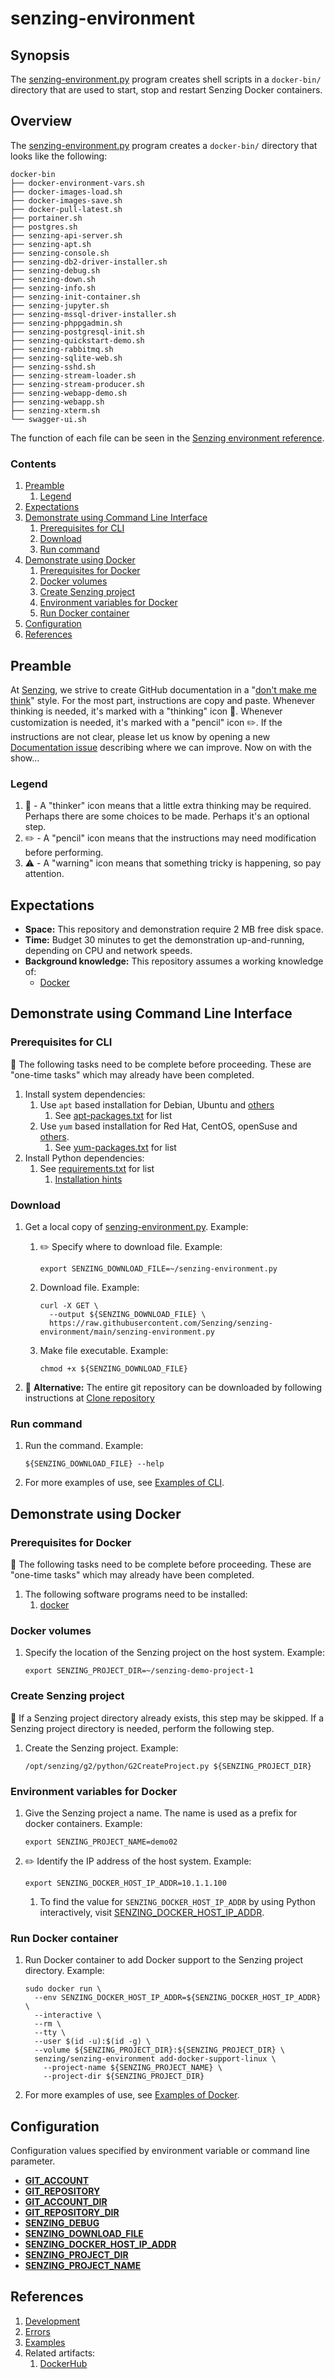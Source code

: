 # senzing-environment

## Synopsis

The [senzing-environment.py](senzing-environment.py) program
creates shell scripts in a `docker-bin/` directory
that are used to start, stop and restart Senzing Docker containers.

## Overview

The [senzing-environment.py](senzing-environment.py) program creates a `docker-bin/` directory that looks like the following:

```console
docker-bin
├── docker-environment-vars.sh
├── docker-images-load.sh
├── docker-images-save.sh
├── docker-pull-latest.sh
├── portainer.sh
├── postgres.sh
├── senzing-api-server.sh
├── senzing-apt.sh
├── senzing-console.sh
├── senzing-db2-driver-installer.sh
├── senzing-debug.sh
├── senzing-down.sh
├── senzing-info.sh
├── senzing-init-container.sh
├── senzing-jupyter.sh
├── senzing-mssql-driver-installer.sh
├── senzing-phppgadmin.sh
├── senzing-postgresql-init.sh
├── senzing-quickstart-demo.sh
├── senzing-rabbitmq.sh
├── senzing-sqlite-web.sh
├── senzing-sshd.sh
├── senzing-stream-loader.sh
├── senzing-stream-producer.sh
├── senzing-webapp-demo.sh
├── senzing-webapp.sh
├── senzing-xterm.sh
└── swagger-ui.sh
```

The function of each file can be seen in the
[Senzing environment reference](docs/reference.md).

### Contents

1. [Preamble](#preamble)
    1. [Legend](#legend)
1. [Expectations](#expectations)
1. [Demonstrate using Command Line Interface](#demonstrate-using-command-line-interface)
    1. [Prerequisites for CLI](#prerequisites-for-cli)
    1. [Download](#download)
    1. [Run command](#run-command)
1. [Demonstrate using Docker](#demonstrate-using-docker)
    1. [Prerequisites for Docker](#prerequisites-for-docker)
    1. [Docker volumes](#docker-volumes)
    1. [Create Senzing project](#create-senzing-project)
    1. [Environment variables for Docker](#environment-variables-for-docker)
    1. [Run Docker container](#run-docker-container)
1. [Configuration](#configuration)
1. [References](#references)

## Preamble

At [Senzing](http://senzing.com),
we strive to create GitHub documentation in a
"[don't make me think](https://github.com/Senzing/knowledge-base/blob/main/WHATIS/dont-make-me-think.md)" style.
For the most part, instructions are copy and paste.
Whenever thinking is needed, it's marked with a "thinking" icon :thinking:.
Whenever customization is needed, it's marked with a "pencil" icon :pencil2:.
If the instructions are not clear, please let us know by opening a new
[Documentation issue](https://github.com/Senzing/senzing-environment/issues/new?template=documentation_request.md)
describing where we can improve.   Now on with the show...

### Legend

1. :thinking: - A "thinker" icon means that a little extra thinking may be required.
   Perhaps there are some choices to be made.
   Perhaps it's an optional step.
1. :pencil2: - A "pencil" icon means that the instructions may need modification before performing.
1. :warning: - A "warning" icon means that something tricky is happening, so pay attention.

## Expectations

- **Space:** This repository and demonstration require 2 MB free disk space.
- **Time:** Budget 30 minutes to get the demonstration up-and-running, depending on CPU and network speeds.
- **Background knowledge:** This repository assumes a working knowledge of:
  - [Docker](https://github.com/Senzing/knowledge-base/blob/main/WHATIS/docker.md)

## Demonstrate using Command Line Interface

### Prerequisites for CLI

:thinking: The following tasks need to be complete before proceeding.
These are "one-time tasks" which may already have been completed.

1. Install system dependencies:
    1. Use `apt` based installation for Debian, Ubuntu and
       [others](https://en.wikipedia.org/wiki/List_of_Linux_distributions#Debian-based)
        1. See [apt-packages.txt](src/apt-packages.txt) for list
    1. Use `yum` based installation for Red Hat, CentOS, openSuse and
       [others](https://en.wikipedia.org/wiki/List_of_Linux_distributions#RPM-based).
        1. See [yum-packages.txt](src/yum-packages.txt) for list
1. Install Python dependencies:
    1. See [requirements.txt](requirements.txt) for list
        1. [Installation hints](https://github.com/Senzing/knowledge-base/blob/main/HOWTO/install-python-dependencies.md)

### Download

1. Get a local copy of
   [senzing-environment.py](senzing-environment.py).
   Example:

    1. :pencil2: Specify where to download file.
       Example:

        ```console
        export SENZING_DOWNLOAD_FILE=~/senzing-environment.py
        ```

    1. Download file.
       Example:

        ```console
        curl -X GET \
          --output ${SENZING_DOWNLOAD_FILE} \
          https://raw.githubusercontent.com/Senzing/senzing-environment/main/senzing-environment.py
        ```

    1. Make file executable.
       Example:

        ```console
        chmod +x ${SENZING_DOWNLOAD_FILE}
        ```

1. :thinking: **Alternative:** The entire git repository can be downloaded by following instructions at
   [Clone repository](docs/development.md#clone-repository)

### Run command

1. Run the command.
   Example:

   ```console
   ${SENZING_DOWNLOAD_FILE} --help
   ```

1. For more examples of use, see [Examples of CLI](#examples-of-cli).

## Demonstrate using Docker

### Prerequisites for Docker

:thinking: The following tasks need to be complete before proceeding.
These are "one-time tasks" which may already have been completed.

1. The following software programs need to be installed:
    1. [docker](https://github.com/Senzing/knowledge-base/blob/main/WHATIS/docker.md)

### Docker volumes

1. Specify the location of the Senzing project on the host system.
   Example:

    ```console
    export SENZING_PROJECT_DIR=~/senzing-demo-project-1
    ```

### Create Senzing project

:thinking: If a Senzing project directory already exists, this step may be skipped.
If a Senzing project directory is needed, perform the following step.

1. Create the Senzing project.
   Example:

    ```console
    /opt/senzing/g2/python/G2CreateProject.py ${SENZING_PROJECT_DIR}
    ```

### Environment variables for Docker

1. Give the Senzing project a name.
   The name is used as a prefix for docker containers.
   Example:

    ```console
    export SENZING_PROJECT_NAME=demo02
    ```

1. :pencil2: Identify the IP address of the host system.
   Example:

    ```console
    export SENZING_DOCKER_HOST_IP_ADDR=10.1.1.100
    ```

    1. To find the value for `SENZING_DOCKER_HOST_IP_ADDR` by using Python interactively, visit
       [SENZING_DOCKER_HOST_IP_ADDR](https://github.com/Senzing/knowledge-base/blob/main/lists/environment-variables.md#senzing_docker_host_ip_addr).

### Run Docker container

1. Run Docker container to add Docker support to the Senzing project directory.
   Example:

    ```console
    sudo docker run \
      --env SENZING_DOCKER_HOST_IP_ADDR=${SENZING_DOCKER_HOST_IP_ADDR} \
      --interactive \
      --rm \
      --tty \
      --user $(id -u):$(id -g) \
      --volume ${SENZING_PROJECT_DIR}:${SENZING_PROJECT_DIR} \
      senzing/senzing-environment add-docker-support-linux \
        --project-name ${SENZING_PROJECT_NAME} \
        --project-dir ${SENZING_PROJECT_DIR}
    ```

1. For more examples of use, see [Examples of Docker](#examples-of-docker).

## Configuration

Configuration values specified by environment variable or command line parameter.

- **[GIT_ACCOUNT](https://github.com/Senzing/knowledge-base/blob/main/lists/environment-variables.md#git_account)**
- **[GIT_REPOSITORY](https://github.com/Senzing/knowledge-base/blob/main/lists/environment-variables.md#git_repository)**
- **[GIT_ACCOUNT_DIR](https://github.com/Senzing/knowledge-base/blob/main/lists/environment-variables.md#git_account_dir)**
- **[GIT_REPOSITORY_DIR](https://github.com/Senzing/knowledge-base/blob/main/lists/environment-variables.md#git_repository_dir)**
- **[SENZING_DEBUG](https://github.com/Senzing/knowledge-base/blob/main/lists/environment-variables.md#senzing_debug)**
- **[SENZING_DOWNLOAD_FILE](https://github.com/Senzing/knowledge-base/blob/main/lists/environment-variables.md#senzing_download_file)**
- **[SENZING_DOCKER_HOST_IP_ADDR](https://github.com/Senzing/knowledge-base/blob/main/lists/environment-variables.md#senzing_docker_host_ip_addr)**
- **[SENZING_PROJECT_DIR](https://github.com/Senzing/knowledge-base/blob/main/lists/environment-variables.md#senzing_project_dir)**
- **[SENZING_PROJECT_NAME](https://github.com/Senzing/knowledge-base/blob/main/lists/environment-variables.md#senzing_project_name)**

## References

1. [Development](docs/development.md)
1. [Errors](docs/errors.md)
1. [Examples](docs/examples.md)
1. Related artifacts:
    1. [DockerHub](https://hub.docker.com/r/senzing/senzing-environment)
